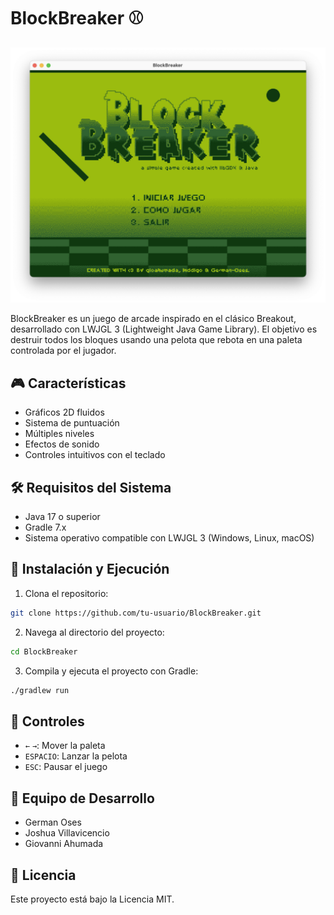 # BlockBreaker ⚾️

![BlockBreaker Gameplay](image.png)

BlockBreaker es un juego de arcade inspirado en el clásico Breakout, desarrollado con LWJGL 3 (Lightweight Java Game Library). El objetivo es destruir todos los bloques usando una pelota que rebota en una paleta controlada por el jugador.

## 🎮 Características

- Gráficos 2D fluidos
- Sistema de puntuación
- Múltiples niveles
- Efectos de sonido
- Controles intuitivos con el teclado

## 🛠️ Requisitos del Sistema

- Java 17 o superior
- Gradle 7.x
- Sistema operativo compatible con LWJGL 3 (Windows, Linux, macOS)

## 🚀 Instalación y Ejecución

1. Clona el repositorio:

```bash
git clone https://github.com/tu-usuario/BlockBreaker.git
```
2. Navega al directorio del proyecto:
```bash
cd BlockBreaker
```
3. Compila y ejecuta el proyecto con Gradle:
```bash
./gradlew run
```

## 🎯 Controles

- `←` `→`: Mover la paleta
- `ESPACIO`: Lanzar la pelota
- `ESC`: Pausar el juego

## 👥 Equipo de Desarrollo

- German Oses
- Joshua Villavicencio
- Giovanni Ahumada

## 📝 Licencia

Este proyecto está bajo la Licencia MIT.

